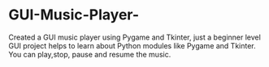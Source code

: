 # GUI-Music-Player-
Created a GUI music player using Pygame and Tkinter, just a beginner level GUI project helps to learn about Python modules like Pygame and Tkinter. You can play,stop, pause and resume the music.
